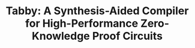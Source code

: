---
layout: post
title:  "Tabby: A Synthesis-Aided Compiler for High-Performance Zero-Knowledge Proof Circuits"
categories: paper
authors: "<u>Junrui Liu</u>, Jiaxin Song, Yanning Chen, Hanzhi Liu, Hongbo Wen, Luke Pearson, Yanju Chen, Yu Feng"
venue: "<a href=\"https://2025.splashcon.org/track/OOPSLA\">OOPSLA'25</a> (to appear)"
# doi: https://doi.org/10.1145/3763110
---